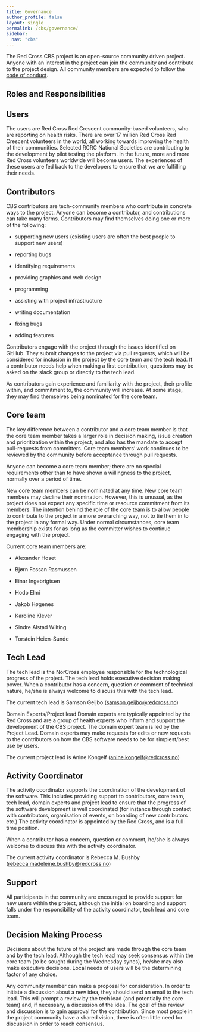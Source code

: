 ```yaml
---
title: Governance
author_profile: false
layout: single
permalink: /cbs/governance/
sidebar:
  nav: "cbs"
---
```


The Red Cross CBS project is an open-source community driven project. Anyone with an interest in the project can join the community and contribute to the project design. All community members are expected to follow the [code of conduct](https://src.cbsrc.org/contribute/codeofconduct/).

## Roles and Responsibilities

## Users

The users are Red Cross Red Crescent community-based volunteers, who are reporting on health risks. There are over 17 million Red Cross Red Crescent volunteers in the world, all working towards improving the health of their communities. Selected RCRC National Societies are contributing to the development by pilot testing the platform. In the future, more and more Red Cross volunteers worldwide will become users. The experiences of these users are fed back to the developers to ensure that we are fulfilling their needs.

## Contributors

CBS contributors are tech-community members who contribute in concrete ways to the project. Anyone can become a contributor, and contributions can take many forms. Contributors may find themselves doing one or more of the following:

* supporting new users (existing users are often the best people to support new users)

* reporting bugs

* identifying requirements

* providing graphics and web design

* programming

* assisting with project infrastructure

* writing documentation

* fixing bugs

* adding features

Contributors engage with the project through the issues identified on GitHub. They submit changes to the project via pull requests, which will be considered for inclusion in the project by the core team and the tech lead. If a contributor needs help when making a first contribution, questions may be asked on the slack group or directly to the tech lead.

As contributors gain experience and familiarity with the project, their profile within, and commitment to, the community will increase. At some stage, they may find themselves being nominated for the core team.

## Core team

The key difference between a contributor and a core team member is that the core team member takes a larger role in decision making, issue creation and prioritization within the project, and also has the mandate to accept pull-requests from committers. Core team members’ work continues to be reviewed by the community before acceptance through pull requests.

Anyone can become a core team member; there are no special requirements other than to have shown a willingness to the project, normally over a period of time.

New core team members can be nominated at any time. New core team members may decline their nomination. However, this is unusual, as the project does not expect any specific time or resource commitment from its members. The intention behind the role of the core team is to allow people to contribute to the project in a more overarching way, not to tie them in to the project in any formal way. Under normal circumstances, core team membership exists for as long as the committer wishes to continue engaging with the project.

Current core team members are:

* Alexander Hoset

* Bjørn Fossan Rasmussen

* Einar Ingebrigtsen

* Hodo Elmi

* Jakob Høgenes

* Karoline Klever

* Sindre Alstad Wilting

* Torstein Heien-Sunde

## Tech Lead

The tech lead is the NorCross employee responsible for the technological progress of the project. The tech lead holds executive decision making power. When a contributor has a concern, question or comment of technical nature, he/she is always welcome to discuss this with the tech lead.

The current tech lead is Samson Geijbo (samson.geijbo@redcross.no)

Domain Experts/Project lead Domain experts are typically appointed by the Red Cross and are a group of health experts who inform and support the development of the CBS project. The domain expert team is led by the Project Lead. Domain experts may make requests for edits or new requests to the contributors on how the CBS software needs to be for simplest/best use by users.

The current project lead is Anine Kongelf (anine.kongelf@redcross.no)

## Activity Coordinator 

The activity coordinator supports the coordination of the development of the software. This includes providing support to contributors, core team, tech lead, domain experts and project lead to ensure that the progress of the software development is well coordinated (for instance through contact with contributors, organisation of events, on boarding of new contributors etc.) The activity coordinator is appointed by the Red Cross, and is a full time position. 

When a contributor has a concern, question or comment, he/she is always welcome to discuss this with the activity coordinator. 

The current activity coordinator is Rebecca M. Bushby (rebecca.madeleine.bushby@redcross.no) 

## Support 

All participants in the community are encouraged to provide support for new users within the project, although the initial on boarding and support falls under the responsibility of the activity coordinator, tech lead and core team.  

## Decision Making Process 

Decisions about the future of the project are made through the core team and by the tech lead. Although the tech lead may seek consensus within the core team (to be sought during the Wednesday syncs), he/she may also make executive decisions. Local needs of users will be the determining factor of any choice.  

Any community member can make a proposal for consideration. In order to initiate a discussion about a new idea, they should send an email to the tech lead. This will prompt a review by the tech lead (and potentially the core team) and, if necessary, a discussion of the idea. The goal of this review and discussion is to gain approval for the contribution. Since most people in the project community have a shared vision, there is often little need for discussion in order to reach consensus. 
